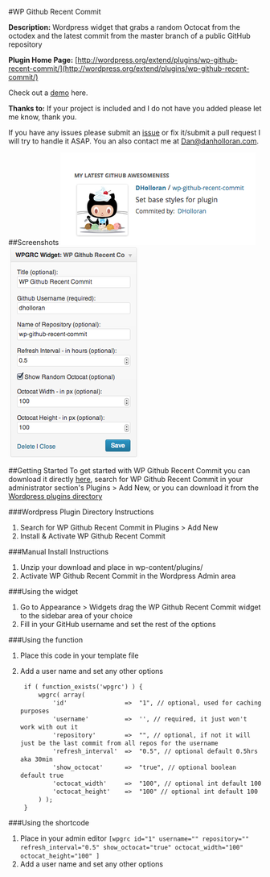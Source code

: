 #WP Github Recent Commit

**Description:** Wordpress widget that grabs a random Octocat from the octodex and the latest commit from the master branch of a public GitHub repository

**Plugin Home Page:** [http://wordpress.org/extend/plugins/wp-github-recent-commit/](http://wordpress.org/extend/plugins/wp-github-recent-commit/)

Check out a [demo](http://demo.danholloran.com/github-commit-widget-demo/) here.

**Thanks to:** If your project is included and I do not have you added please let me know, thank you.

If you have any issues please submit an [issue](https://github.com/DHolloran/wp-github-recent-commit/issues/new) or fix it/submit a pull request I will try to handle it ASAP. You an also contact me at [Dan@danholloran.com](mailto:dan@danholloran.com).

##Screenshots
![image](screenshot-1.png)
![image](screenshot-2.png)

##Getting Started
To get started with WP Github Recent Commit you can download it directly [here](https://github.com/DHolloran/wp-github-recent-commit/archive/master.zip), search for WP Github Recent Commit in your administrator section's Plugins > Add New, or you can download it from the [Wordpress plugins directory](http://wordpress.org/extend/plugins/wp-github-recent-commit/)


###Wordpress Plugin Directory Instructions
1. Search for WP Github Recent Commit in Plugins > Add New
2. Install &amp; Activate WP Github Recent Commit

###Manual Install Instructions
1. Unzip your download and place in wp-content/plugins/
2. Activate WP Github Recent Commit in the Wordpress Admin area

###Using the widget
1. Go to Appearance > Widgets drag the WP Github Recent Commit widget to the sidebar area of your choice
2. Fill in your GitHub username and set the rest of the options

###Using the function
1. Place this code in your template file
2. Add a user name and set any other options

		if ( function_exists('wpgrc') ) {
			wpgrc( array(
				'id'				=>	"1", // optional, used for caching purposes
				'username'			=>	'', // required, it just won't work with out it
				'repository'		=>	"", // optional, if not it will just be the last commit from all repos for the username
				'refresh_interval'	=>	"0.5", // optional default 0.5hrs aka 30min
				'show_octocat'		=>	"true", // optional boolean default true
				'octocat_width'		=>	"100", // optional int default 100
				'octocat_height'	=>	"100" // optional int default 100
			) );
		}

###Using the shortcode
1. Place in your admin editor `[wpgrc id="1" username="" repository="" refresh_interval="0.5" show_octocat="true" octocat_width="100" octocat_height="100" ]`
2. Add a user name and set any other options
